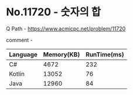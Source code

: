 # No.11720 - 숫자의 합
Q Path - https://www.acmicpc.net/problem/11720

comment - 

Language | Memory(KB) | RunTime(ms)
------------ | ------------- | ------
C# | 4672 | 232
Kotlin | 13052 | 76
Java | 12960 | 84 
